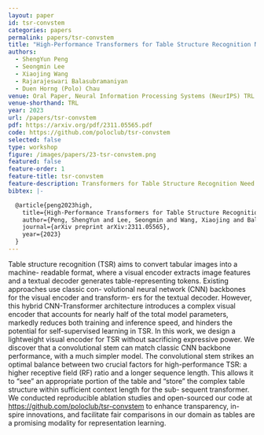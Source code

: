 ```yaml
---
layout: paper
id: tsr-convstem
categories: papers
permalink: papers/tsr-convstem
title: "High-Performance Transformers for Table Structure Recognition Need Early Convolutions"
authors: 
  - ShengYun Peng
  - Seongmin Lee
  - Xiaojing Wang
  - Rajarajeswari Balasubramaniyan
  - Duen Horng (Polo) Chau
venue: Oral Paper, Neural Information Processing Systems (NeurIPS) TRL Workshop
venue-shorthand: TRL
year: 2023
url: /papers/tsr-convstem
pdf: https://arxiv.org/pdf/2311.05565.pdf
code: https://github.com/poloclub/tsr-convstem
selected: false
type: workshop
figure: /images/papers/23-tsr-convstem.png
featured: false
feature-order: 1
feature-title: tsr-convstem
feature-description: Transformers for Table Structure Recognition Need Early Convolutions
bibtex: |-

  @article{peng2023high,
    title={High-Performance Transformers for Table Structure Recognition Need Early Convolutions},
    author={Peng, ShengYun and Lee, Seongmin and Wang, Xiaojing and Balasubramaniyan, Rajarajeswari and Chau, Duen Horng},
    journal={arXiv preprint arXiv:2311.05565},
    year={2023}
  }
---
```


Table structure recognition (TSR) aims to convert tabular images into a machine- readable format, where a visual encoder extracts image features and a textual decoder generates table-representing tokens. Existing approaches use classic con- volutional neural network (CNN) backbones for the visual encoder and transform- ers for the textual decoder. However, this hybrid CNN-Transformer architecture introduces a complex visual encoder that accounts for nearly half of the total model parameters, markedly reduces both training and inference speed, and hinders the potential for self-supervised learning in TSR. In this work, we design a lightweight visual encoder for TSR without sacrificing expressive power. We discover that a convolutional stem can match classic CNN backbone performance, with a much simpler model. The convolutional stem strikes an optimal balance between two crucial factors for high-performance TSR: a higher receptive field (RF) ratio and a longer sequence length. This allows it to “see” an appropriate portion of the table and “store” the complex table structure within sufficient context length for the sub- sequent transformer. We conducted reproducible ablation studies and open-sourced our code at https://github.com/poloclub/tsr-convstem to enhance transparency, in- spire innovations, and facilitate fair comparisons in our domain as tables are a promising modality for representation learning.
